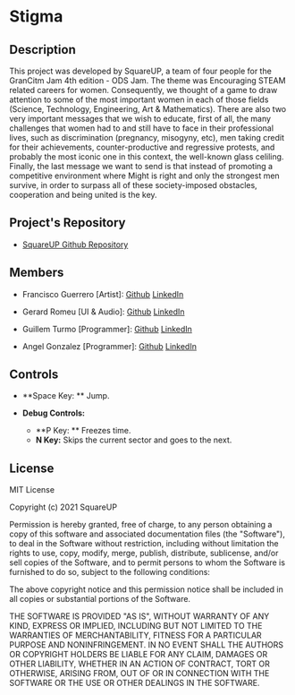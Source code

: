 # Stigma

## Description 

This project was developed by SquareUP, a team of four people for the GranCitm Jam 4th edition - ODS Jam. The theme was Encouraging STEAM related careers for women. Consequently, we thought of a game to draw attention to some of the most important women in each of those fields (Science, Technology, Engineering, Art & Mathematics). There are also two very important messages that we wish to educate, first of all, the many challenges that women had to and still have to face in their professional lives, such as discrimination (pregnancy, misogyny, etc), men taking credit for their achievements, counter-productive and regressive protests, and probably the most iconic one in this context, the well-known glass celiling.  Finally, the last message we want to send is that instead of promoting a competitive environment where Might is right and only the strongest men survive, in order to surpass all of these society-imposed obstacles, cooperation and being united is the key.



## Project's Repository

* [SquareUP Github Repository](https://github.com/BarcinoLechiguino/SquareUP)



## Members 

- Francisco Guerrero [Artist]: [Github](https://github.com/FranGV98) [LinkedIn](https://www.linkedin.com/in/fran-guerrero-vicente-78b359165/) 
  
- Gerard Romeu [UI & Audio]: [Github](https://github.com/Gromeu2000) [LinkedIn](https://www.linkedin.com/in/gerard-romeu-vidal/) 
  
- Guillem Turmo [Programmer]: [Github](https://github.com/Turmo11) [LinkedIn](https://www.linkedin.com/in/gturmo/) 
  
- Angel Gonzalez [Programmer]: [Github](https://github.com/BarcinoLechiguino) [LinkedIn](https://www.linkedin.com/in/angel-gonzalez-jimenez/) 



## Controls

* **Space Key: ** Jump.

* **Debug Controls:**
  * **P Key: ** Freezes time.
  * **N Key:** Skips the current sector and goes to the next.



## License

MIT License

Copyright (c) 2021 SquareUP

Permission is hereby granted, free of charge, to any person obtaining a copy
of this software and associated documentation files (the "Software"), to deal
in the Software without restriction, including without limitation the rights
to use, copy, modify, merge, publish, distribute, sublicense, and/or sell
copies of the Software, and to permit persons to whom the Software is
furnished to do so, subject to the following conditions:

The above copyright notice and this permission notice shall be included in all
copies or substantial portions of the Software.

THE SOFTWARE IS PROVIDED "AS IS", WITHOUT WARRANTY OF ANY KIND, EXPRESS OR
IMPLIED, INCLUDING BUT NOT LIMITED TO THE WARRANTIES OF MERCHANTABILITY,
FITNESS FOR A PARTICULAR PURPOSE AND NONINFRINGEMENT. IN NO EVENT SHALL THE
AUTHORS OR COPYRIGHT HOLDERS BE LIABLE FOR ANY CLAIM, DAMAGES OR OTHER
LIABILITY, WHETHER IN AN ACTION OF CONTRACT, TORT OR OTHERWISE, ARISING FROM,
OUT OF OR IN CONNECTION WITH THE SOFTWARE OR THE USE OR OTHER DEALINGS IN THE
SOFTWARE.